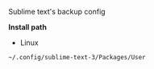 Sublime text's backup config

**Install path**
* Linux
```
~/.config/sublime-text-3/Packages/User
```
